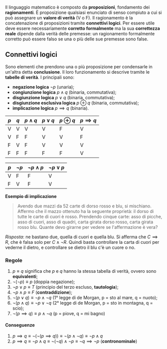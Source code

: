 Il linguaggio matematico è composto da **proposizioni**, fondamento dei **ragionamenti**. È proposizione qualsiasi enunciato di senso compiuto a cui si può assegnare un **valore di verità** (V o F). Il ragionamento è la concatenazione di proposizioni tramite **connettivi logici**. Per essere utile deve essere necessariamente **corretto formalmente** ma la sua **correttezza reale** dipende dalla verità delle premesse: un ragionamento formalmente corretto può essere falso se una o più delle sue premesse sono false.
## Connettivi logici
Sono elementi che prendono una o più proposizione per condensarle in un'altra detta **conclusione**. Il loro funzionamento si descrive tramite le **tabelle di verità**. I principali sono:
- **negazione logica** $\lnot p$ (unaria);
- **congiunzione logica** $p \land q$ (binaria, commutativa);
- **disgiunzione logica** $p \lor q$ (binaria, commutativa);
- **disgiunzione esclusiva logica** $p \oplus q$ (binaria, commutativa);
- **implicazione logica** $p \implies q$ (binaria).

| $p$ | $q$ | $p \land q$ | $p \lor q$ | $p\oplus q$ | $p \implies q$ |
| --- | --- | ----------- | ---------- | ----------- | -------------- |
| V   | V   | V           | V          | F           | V              |
| V   | F   | F           | V          | V           | F              |
| F   | V   | F           | V          | V           | V              |
| F   | F   | F           | F          | F           | V              |

| $p$ | $\lnot p$ | $\lnot p \land p$ | $\lnot p \lor p$ |
| --- | --------- | ----------------- | ---------------- |
| V   | F         | F                 | V                |
| F   | V         | F                 | V                |

**Esempio di implicazione**
>Avendo due mazzi da 52 carte di dorso rosso e blu, si mischiano. Affermo che il mazzo ottenuto ha la seguente proprietà: il dorso di tutte le carte di cuori è rosso. Prendendo cinque carte: asso di picche, asso di cuori, asso di quadri, carta girata dorso rosso, carta girata rosso blu. Quante devo girarne per vedere se l'affermazione è vera?

*Risposta*: ne bastano due, quella di cuori e quella blu. Si afferma che $C \implies R$, che è falsa solo per $C\land\lnot R$. Quindi basta controllare la carta di cuori per vederne il dietro, e controllare se dietro il blu c'è un cuore o no.
### Regole
1) $p\equiv q$ significa che $p$ e $q$ hanno la stessa tabella di verità, ovvero sono **equivalenti**;
2) $\lnot(\lnot p) \equiv p$ (doppia negazione);
3) $\lnot p \lor p \equiv T$ (principio del terzo escluso, **tautologia**);
4) $\lnot p \land p \equiv F$ (**contraddizione**);
5) $\lnot(p \lor q) \equiv \lnot p \land \lnot q$ (1° legge di de Morgan, p = sto al mare, q = nuoto);
6) $\lnot(p \land q) \equiv \lnot p \lor \lnot q$ (2° legge di de Morgan, p = sto in montagna, q = scio);
7) $\lnot(p\implies q) \equiv p \land \lnot q$ (p = piove, q = mi bagno)
#### Conseguenze
1) $p \implies q \equiv \lnot(\lnot(p\implies q)) \equiv \lnot(p \land \lnot q) \equiv \lnot p \land q$
2) $p \implies q \equiv \lnot p \land q \equiv \lnot (\lnot q) \land \lnot p \equiv \lnot q \implies \lnot p$ (**contronominale**)